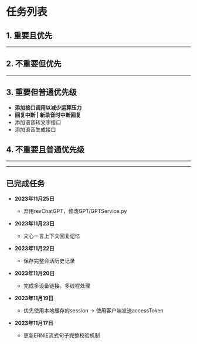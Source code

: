 # 任务列表

## 1. 重要且优先

---

## 2. 不重要但优先

---

## 3. 重要但普通优先级

- **添加接口调用以减少运算压力**
- **回复中断 | 新录音时中断回复**
- 添加语音转文字接口
- 添加语音生成接口

## 4. 不重要且普通优先级

---

---

## 已完成任务

- **2023年11月25日**
  - 弃用revChatGPT，修改GPT/GPTService.py

- **2023年11月23日**
  - 文心一言上下文回复记忆

- **2023年11月22日**
  - 保存完整会话历史记录

- **2023年11月20日**
  - 完成多设备链接，多线程处理

- **2023年11月19日**
  - 优先使用本地缓存的session -> 使用客户端发送accessToken

- **2023年11月17日**
  - 更新ERNIE流式句子完整校验机制

